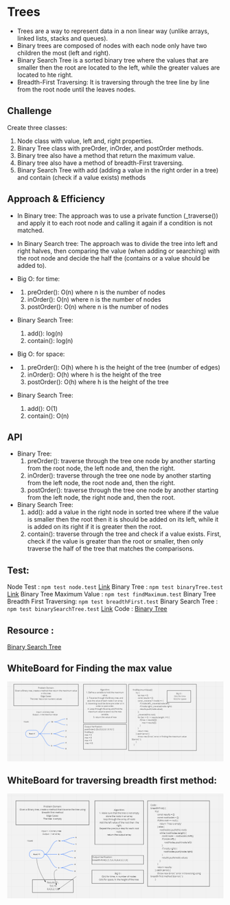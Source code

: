 # Trees
* Trees are a way to represent data in a non linear way (unlike arrays, linked lists, stacks and queues).
* Binary trees are composed of nodes with each node only have two children the most (left and right).
* Binary Search Tree is a sorted binary tree where the values that are smaller then the root are located to the left, while the greater values are located to hte right.
* Breadth-First Traversing: It is traversing through the tree line by line from the root node until the leaves nodes. 


## Challenge
Create three classes:
1. Node class with value, left and, right properties.
2. Binary Tree class with preOrder, inOrder, and postOrder methods.
3. Binary tree also have a method that return the maximum value.
4. Binary tree also have a method of breadth-First traversing.
5. Binary Search Tree with add (adding a value in the right order in a tree) and contain (check if a value exists) methods

## Approach & Efficiency
- In Binary tree: The approach was to use a private function (_traverse()) and apply it to each root node and calling it again if a condition is not matched.
- In Binary Search tree: The approach was to divide the tree into left and right halves, then comparing the value (when adding or searching) with the root node and decide the half the (contains or a value should be added to).
- Big O: for time:
- 1. preOrder(): O(n) where n is the number of nodes
  2. inOrder(): O(n) where n is the number of nodes
  3. postOrder(): O(n) where n is the number of nodes
- Binary Search Tree:
  1. add(): log(n)
  2. contain(): log(n)

- Big O: for space:
- 1. preOrder(): O(h) where h is the height of the tree (number of edges)
  2. inOrder(): O(h) where h is the height of the tree 
  3. postOrder(): O(h) where h is the height of the tree 
- Binary Search Tree: 
  1. add(): O(1)
  2. contain(): O(n)

## API
- Binary Tree:
  1. preOrder(): traverse through the tree one node by another starting from the root node, the left node and, then the right.
  2. inOrder(): traverse through the tree one node by another starting from the left node, the root node and, then the right.
  3. postOrder(): traverse through the tree one node by another starting from the left node, the right node and, then the root.
- Binary Search Tree:
  1. add(): add a value in the right node in sorted tree where if the value is smaller then the root then it is should be added on its left, while it is added on its right if it is greater then the root.
  2. contain(): traverse through the tree and check if a value exists. First, check if the value is greater than the root or smaller, then only traverse the half of the tree that matches the comparisons.

## Test:
Node Test : `npm test node.test`  [Link](node.test.js)
Binary Tree : `npm test binaryTree.test`  [Link](binaryTree.test.js)
Binary Tree Maximum Value : `npm test findMaximum.test`
Binary Tree Breadth First Traversing: `npm test breadthFirst.test`
Binary Search Tree : `npm test binarySearchTree.test` [Link](binarySearchTree.test.js)
Code : [Binary Tree](tree.js)

## Resource :
[Binary Search Tree](https://humanwhocodes.com/blog/2009/06/09/computer-science-in-javascript-binary-search-tree-part-1/#:~:text=The%20contains()%20method%20accepts,BinarySearchTree.)

## WhiteBoard for Finding the max value

![](../assets/maxTree.png)


## WhiteBoard for traversing breadth first method:

![](../assets/breadth%20first.png)